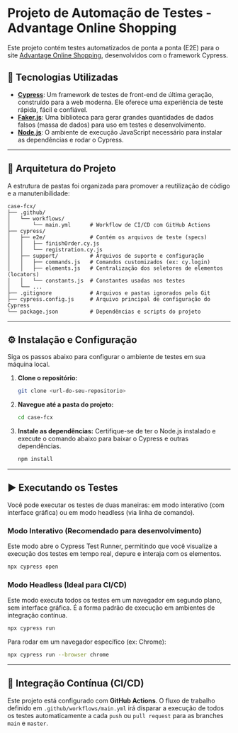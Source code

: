 # Projeto de Automação de Testes - Advantage Online Shopping

Este projeto contém testes automatizados de ponta a ponta (E2E) para o site [Advantage Online Shopping](https://www.advantageonlineshopping.com/), desenvolvidos com o framework Cypress.

## 🚀 Tecnologias Utilizadas

*   **[Cypress](https://www.cypress.io/)**: Um framework de testes de front-end de última geração, construído para a web moderna. Ele oferece uma experiência de teste rápida, fácil e confiável.
*   **[Faker.js](https://fakerjs.dev/)**: Uma biblioteca para gerar grandes quantidades de dados falsos (massa de dados) para uso em testes e desenvolvimento.
*   **[Node.js](https://nodejs.org/)**: O ambiente de execução JavaScript necessário para instalar as dependências e rodar o Cypress.

---

## 📂 Arquitetura do Projeto

A estrutura de pastas foi organizada para promover a reutilização de código e a manutenibilidade:

```
case-fcx/
├── .github/
│   └── workflows/
│       └── main.yml      # Workflow de CI/CD com GitHub Actions
├── cypress/
│   ├── e2e/              # Contém os arquivos de teste (specs)
│   │   ├── finishOrder.cy.js
│   │   └── registration.cy.js
│   ├── support/          # Arquivos de suporte e configuração
│   │   ├── commands.js   # Comandos customizados (ex: cy.login)
│   │   ├── elements.js   # Centralização dos seletores de elementos (locators)
│   │   └── constants.js  # Constantes usadas nos testes
│   └── ...
├── .gitignore            # Arquivos e pastas ignorados pelo Git
├── cypress.config.js     # Arquivo principal de configuração do Cypress
└── package.json          # Dependências e scripts do projeto
```

---

## ⚙️ Instalação e Configuração

Siga os passos abaixo para configurar o ambiente de testes em sua máquina local.

1.  **Clone o repositório:**
    ```bash
    git clone <url-do-seu-repositorio>
    ```

2.  **Navegue até a pasta do projeto:**
    ```bash
    cd case-fcx
    ```

3.  **Instale as dependências:**
    Certifique-se de ter o Node.js instalado e execute o comando abaixo para baixar o Cypress e outras dependências.
    ```bash
    npm install
    ```

---

## ▶️ Executando os Testes

Você pode executar os testes de duas maneiras: em modo interativo (com interface gráfica) ou em modo headless (via linha de comando).

### Modo Interativo (Recomendado para desenvolvimento)

Este modo abre o Cypress Test Runner, permitindo que você visualize a execução dos testes em tempo real, depure e interaja com os elementos.

```bash
npx cypress open
```

### Modo Headless (Ideal para CI/CD)

Este modo executa todos os testes em um navegador em segundo plano, sem interface gráfica. É a forma padrão de execução em ambientes de integração contínua.

```bash
npx cypress run
```

Para rodar em um navegador específico (ex: Chrome):

```bash
npx cypress run --browser chrome
```

---

## 🤖 Integração Contínua (CI/CD)

Este projeto está configurado com **GitHub Actions**. O fluxo de trabalho definido em `.github/workflows/main.yml` irá disparar a execução de todos os testes automaticamente a cada `push` ou `pull request` para as branches `main` e `master`.

